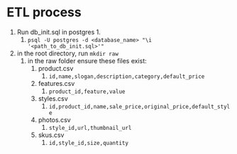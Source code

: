 # ETL process

 1. Run db_init.sql in postgres
    1. 
       1. `psql -U postgres -d <database_name> "\i '<path_to_db_init.sql>'"`
 2. in the root directory, run `mkdir raw`
    1. in the raw folder ensure these files exist:
       1. product.csv
          1. `id,name,slogan,description,category,default_price`
       2. features.csv
          1. `product_id,feature,value`
       3. styles.csv
          1. `id,product_id,name,sale_price,original_price,default_style`
       4. photos.csv
          1. `style_id,url,thumbnail_url`
       5. skus.csv
          1. `id,style_id,size,quantity`